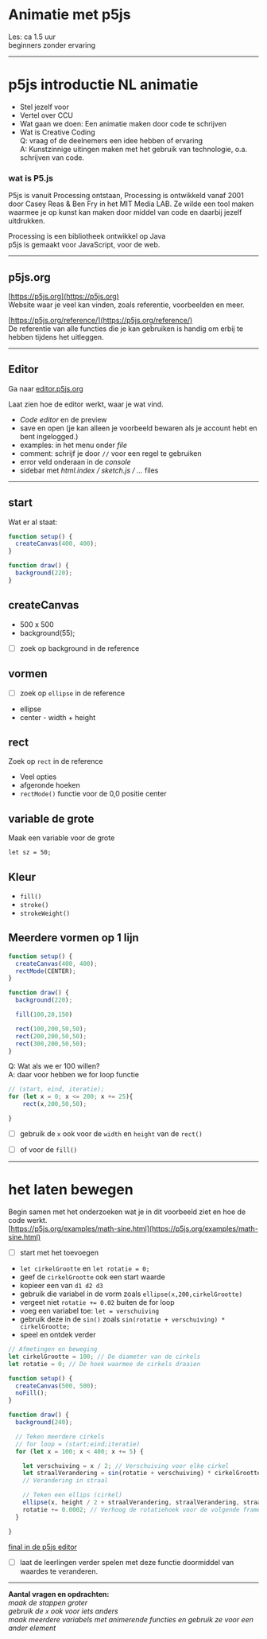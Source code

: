 # Animatie met p5js

Les: ca 1.5 uur  
beginners zonder ervaring  

---
# p5js introductie NL animatie

+ Stel jezelf voor
+ Vertel over CCU
+ Wat gaan we doen: Een animatie maken door code te schrijven
+ Wat is Creative Coding  
Q: vraag of de deelnemers een idee hebben of ervaring  
A: Kunstzinnige uitingen maken met het gebruik van technologie, o.a. schrijven van code.  

### wat is P5.js  

P5js is vanuit Processing ontstaan, Processing is ontwikkeld vanaf 2001 door Casey Reas & Ben Fry in het MIT Media LAB. Ze wilde een tool maken waarmee je op kunst kan maken door middel van code en daarbij jezelf uitdrukken.  

Processing is een bibliotheek ontwikkel op Java   
p5js is gemaakt voor JavaScript, voor de web.

---
## p5js.org

[https://p5js.org](https://p5js.org)  
Website waar je veel kan vinden, zoals referentie, voorbeelden en meer.


[https://p5js.org/reference/](https://p5js.org/reference/)  
De referentie van alle functies die je kan gebruiken is handig om erbij te hebben tijdens het uitleggen.

---


## Editor
Ga naar [editor.p5js.org](http://editor.p5js.org/)

Laat zien hoe de editor werkt, waar je wat vind.
- *Code editor* en de preview
- save en open (je kan alleen je voorbeeld bewaren als je account hebt en bent ingelogged.)
- examples: in het menu onder *file*
- comment: schrijf je door `//` voor een regel te gebruiken
- error veld onderaan in de *console*
- sidebar met *html.index / sketch.js / ...* files


---
## start
Wat er al staat:

```javascript
function setup() {
  createCanvas(400, 400);
}

function draw() {
  background(220);
}
```


## createCanvas

- 500 x 500
- background(55);
- [ ] zoek op background in de reference

## vormen

- [ ] zoek op `ellipse` in de reference
- ellipse
- center - width + height

## rect
Zoek op `rect` in de reference
- Veel opties
- afgeronde hoeken
- `rectMode()` functie  voor de 0,0 positie  center

## variable de grote
Maak een variable voor de grote  

`let sz = 50;`

## Kleur

- `fill()`
- `stroke()`
- `strokeWeight()`

## Meerdere vormen op 1 lijn

```javaScript
function setup() {
  createCanvas(400, 400);
  rectMode(CENTER);
}

function draw() {
  background(220);

  fill(100,20,150)

  rect(100,200,50,50);
  rect(200,200,50,50);
  rect(300,200,50,50);
}

```

Q: Wat als we er 100 willen?  
A: daar voor hebben we for loop functie  

```javaScript
// (start, eind, iteratie);
for (let x = 0; x <= 200; x += 25){
    rect(x,200,50,50);

}

```
- [ ] gebruik de `x` ook voor de `width` en `height` van de `rect()`
- [ ] of voor de `fill()`  


---

# het laten bewegen

Begin samen met het onderzoeken wat je in dit voorbeeld ziet en hoe de code werkt.  
[https://p5js.org/examples/math-sine.html](https://p5js.org/examples/math-sine.html)


- [ ] start met het toevoegen
- `let cirkelGrootte` en `let rotatie = 0;`
- geef de `cirkelGrootte` ook een start waarde
- kopieer een van `d1 d2 d3`
- gebruik die variabel in de vorm zoals `ellipse(x,200,cirkelGrootte)`
- vergeet niet `rotatie += 0.02` buiten de for loop
- voeg een variabel toe: `let = verschuiving`
- gebruik deze in de `sin()` zoals `sin(rotatie + verschuiving) * cirkelGrootte; `
- speel en ontdek verder



```javascript
// Afmetingen en beweging
let cirkelGrootte = 100; // De diameter van de cirkels
let rotatie = 0; // De hoek waarmee de cirkels draaien

function setup() {
  createCanvas(500, 500);
  noFill();
}

function draw() {
  background(240);

  // Teken meerdere cirkels
  // for loop = (start;eind;iteratie)
  for (let x = 100; x < 400; x += 5) {

    let verschuiving = x / 2; // Verschuiving voor elke cirkel
    let straalVerandering = sin(rotatie + verschuiving) * cirkelGrootte;
    // Verandering in straal

    // Teken een ellips (cirkel)
    ellipse(x, height / 2 + straalVerandering, straalVerandering, straalVerandering);
    rotatie += 0.0002; // Verhoog de rotatiehoek voor de volgende frame
  }

}
```
[final in de p5js editor](https://editor.p5js.org/sasj/sketches/aaY5xzqyf)


- [ ] laat de leerlingen verder spelen met deze functie doormiddel van waardes te veranderen.

---
**Aantal vragen en opdrachten:**  
*maak de stappen groter*  
*gebruik de `x` ook voor iets anders*  
*maak meerdere variabels met animerende functies en gebruik ze voor een ander element*  
